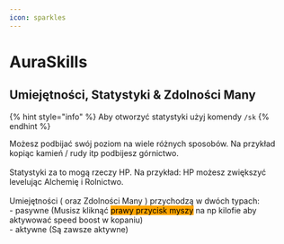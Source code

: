 ```yaml
---
icon: sparkles
---
```


# AuraSkills

## Umiejętności, Statystyki & Zdolności Many

{% hint style="info" %}
Aby otworzyć statystyki użyj komendy `/sk`
{% endhint %}

Możesz podbijać swój poziom na wiele różnych sposobów. Na przykład kopiąc kamień / rudy itp podbijesz górnictwo.\
\
Statystyki za to mogą rzeczy HP. Na przykład: HP możesz zwiększyć levelując Alchemię i Rolnictwo.\
\
Umiejętności ( oraz Zdolności Many ) przychodzą w dwóch typach: \
\- pasywne (Musisz kliknąć <mark style="background-color:orange;">prawy przycisk myszy</mark>  na np kilofie aby aktywować speed boost w kopaniu)\
\- aktywne  (Są zawsze aktywne)

